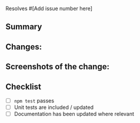 <!--

Thank you for contributing! Please use this pull request (PR) template.
In the description field of this PR, include "resolves #XXXX" tagging the issue you are fixing.
If this PR addresses the issue but doesn't completely resolve it (ie the issue should remain open after your PR is merged), write "addresses #XXXX".

-->
Resolves #[Add issue number here]

## Summary
<!--
Include a summary of your changes. What problem are you addressing, and how does this solution addres it?
-->

## Changes:
<!--
Include what specific changes were made in this pull request.
-->

## Screenshots of the change:
<!--
If applicable, add screenshots depicting the changes.
-->

## Checklist
<!--
To check any option, replace the "[ ]" with a "[x]". Be sure to check out how it looks in the Preview tab!
Feel free to remove any portion of the template that is not relevant for your issue.
-->

- [ ] `npm test` passes
- [ ] Unit tests are included / updated
- [ ] Documentation has been updated where relevant

<!-- Pull Request Template from p5.js https://github.com/processing/p5.js/blob/main/.github/PULL_REQUEST_TEMPLATE.md -->
